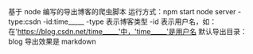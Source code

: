 <!--
 * @Author: Hunter
 * @Date: 2021-12-08 15:08:03
 * @LastEditTime: 2021-12-09 17:23:34
 * @LastEditors: Hunter
 * @Description:
 * @FilePath: \CSDN_Blog_Backup\readme.md
 * 可以输入预定的版权声明、个性签名、空行等
-->

基于 node 编写的导出博客的爬虫脚本
运行方式：npm start
node server -type:csdn -id:time_____
-type 表示博客类型
-id 表示用户名，如：在'https://blog.csdn.net/time_____'中，'time_____'是用户名
默认导出目录：blog
导出效果是 markdown
